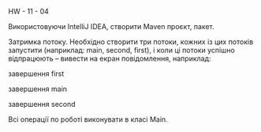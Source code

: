 HW - 11 - 04

Використовуючи IntelliJ IDEA, створити Maven проєкт, пакет.

Затримка потоку. Необхідно створити три потоки, 
кожних із цих потоків запустити 
(наприклад: main, second, first), 
і коли ці потоки успішно відпрацюють – 
вивести на екран повідомлення, наприклад:

завершення first

завершення main

завершення second

Всі операції по роботі виконувати в класі Main.